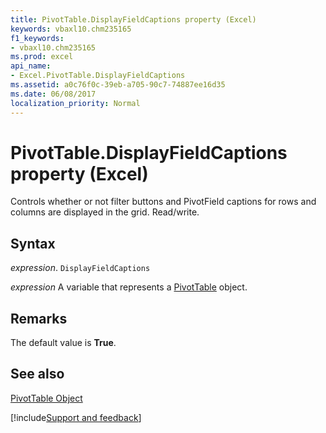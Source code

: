 ```yaml
---
title: PivotTable.DisplayFieldCaptions property (Excel)
keywords: vbaxl10.chm235165
f1_keywords:
- vbaxl10.chm235165
ms.prod: excel
api_name:
- Excel.PivotTable.DisplayFieldCaptions
ms.assetid: a0c76f0c-39eb-a705-90c7-74887ee16d35
ms.date: 06/08/2017
localization_priority: Normal
---
```



# PivotTable.DisplayFieldCaptions property (Excel)

Controls whether or not filter buttons and PivotField captions for rows and columns are displayed in the grid. Read/write.


## Syntax

_expression_. `DisplayFieldCaptions`

_expression_ A variable that represents a [PivotTable](Excel.PivotTable.md) object.


## Remarks

The default value is  **True**.


## See also


[PivotTable Object](Excel.PivotTable.md)

[!include[Support and feedback](~/includes/feedback-boilerplate.md)]